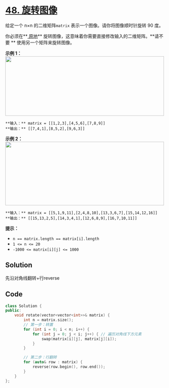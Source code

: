 # [48. 旋转图像](https://leetcode.cn/problems/rotate-image/description/?envType=study-plan-v2&envId=top-100-liked)

给定一个 n×n 的二维矩阵`matrix` 表示一个图像。请你将图像顺时针旋转 90 度。

你必须在**<a href="https://baike.baidu.com/item/%E5%8E%9F%E5%9C%B0%E7%AE%97%E6%B3%95" target="_blank"> 原地</a>**  旋转图像，这意味着你需要直接修改输入的二维矩阵。**请不要 ** 使用另一个矩阵来旋转图像。

**示例 1：** 
<img alt="" src="https://gitee.com/baishuaishuai/saveimg/raw/master/202508071026378.jpg" style="height: 188px; width: 500px;">

```
**输入：** matrix = [[1,2,3],[4,5,6],[7,8,9]]
**输出：** [[7,4,1],[8,5,2],[9,6,3]]
```

**示例 2：** 
<img alt="" src="https://gitee.com/baishuaishuai/saveimg/raw/master/202508071026846.jpg" style="height: 201px; width: 500px;">

```
**输入：** matrix = [[5,1,9,11],[2,4,8,10],[13,3,6,7],[15,14,12,16]]
**输出：** [[15,13,2,5],[14,3,4,1],[12,6,8,9],[16,7,10,11]]
```

**提示：** 

- `n == matrix.length == matrix[i].length`
- `1 <= n <= 20`
- `-1000 <= matrix[i][j] <= 1000`

## Solution

先沿对角线翻转+行reverse

## Code

```c++
class Solution {
public:
    void rotate(vector<vector<int>>& matrix) {
        int n = matrix.size();
        // 第一步：转置
        for (int i = 0; i < n; i++) {
            for (int j = 0; j < i; j++) { // 遍历对角线下方元素
                swap(matrix[i][j], matrix[j][i]);
            }
        }

        // 第二步：行翻转
        for (auto& row : matrix) {
            reverse(row.begin(), row.end());
        }
    }
};
```

